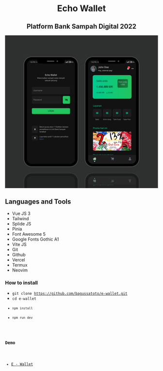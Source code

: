 <h1 align="center">Echo Wallet</h1>
<h2 align="center">Platform Bank Sampah Digital 2022</h2>
<img src="./src/assets/banner.png" />

## Languages and Tools
- Vue JS 3
- Tailwind
- Splide JS
- Pinia
- Font Awesome 5
- Google Fonts Gothic A1
- Vite JS
- Git 
- Github
- Vercel
- Termux
- Neovim

### How to install
- <code>git clone https://github.com/bagussatoto/e-wallet.git </code>
- <code>cd e-wallet
- <code>npm install</code>
- <code>npm run dev</code>

### Demo 
- [E - Wallet](https://e-wallet-rouge.vercel.app/)




